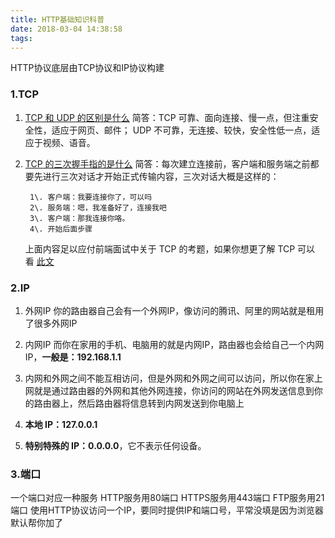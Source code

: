 ```yaml
---
title: HTTP基础知识科普
date: 2018-03-04 14:38:58
tags:
---
```

HTTP协议底层由TCP协议和IP协议构建
### 1.TCP
1.  [TCP 和 UDP 的区别是什么](https://www.nowcoder.com/questionTerminal/63c8b45c91a544bd8febc1f1ff02e3b5?toCommentId=73766 "null")
    简答：TCP 可靠、面向连接、慢一点，但注重安全性，适应于网页、邮件；
UDP 不可靠，无连接、较快，安全性低一点，适应于视频、语音。
2.  [TCP 的三次握手指的是什么](https://github.com/jawil/blog/issues/14 "null")
    简答：每次建立连接前，客户端和服务端之前都要先进行三次对话才开始正式传输内容，三次对话大概是这样的：

    ```
     1\. 客户端：我要连接你了，可以吗
     2\. 服务端：嗯，我准备好了，连接我吧
     3\. 客户端：那我连接你咯。
     4\. 开始后面步骤

    ```

    上面内容足以应付前端面试中关于 TCP 的考题，如果你想更了解 TCP 可以看 [此文](http://www.ruanyifeng.com/blog/2017/06/tcp-protocol.html "null")

### 2.IP
1. 外网IP
你的路由器自己会有一个外网IP，像访问的腾讯、阿里的网站就是租用了很多外网IP

2. 内网IP
而你在家用的手机、电脑用的就是内网IP，路由器也会给自己一个内网IP，**一般是：192.168.1.1**

3. 内网和外网之间不能互相访问，但是外网和外网之间可以访问，所以你在家上网就是通过路由器的外网和其他外网连接，你访问的网站在外网发送信息到你的路由器上，然后路由器将信息转到内网发送到你电脑上

4. **本地 IP：127.0.0.1**

5. **特别特殊的 IP：0.0.0.0**，它不表示任何设备。

### 3.端口
一个端口对应一种服务
HTTP服务用80端口
HTTPS服务用443端口
FTP服务用21端口
使用HTTP协议访问一个IP，要同时提供IP和端口号，平常没填是因为浏览器默认帮你加了
